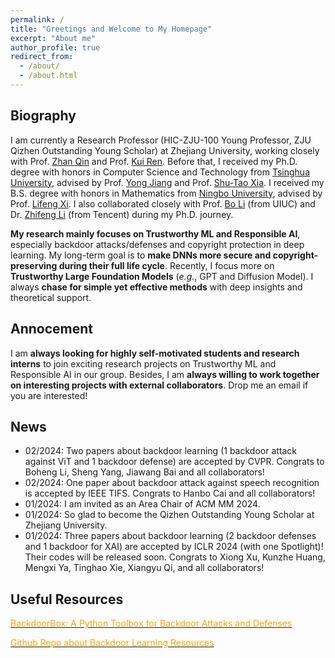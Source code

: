 ```yaml
---
permalink: /
title: "Greetings and Welcome to My Homepage"
excerpt: "About me"
author_profile: true
redirect_from: 
  - /about/
  - /about.html
---
```


## Biography
I am currently a Research Professor (HIC-ZJU-100 Young Professor, ZJU Qizhen Outstanding Young Scholar) at Zhejiang University, working closely with Prof. [Zhan Qin](https://scholar.google.fr/citations?user=5fa4lOQAAAAJ&hl=zh-CN) and Prof. [Kui Ren](https://scholar.google.fr/citations?user=uuQA_rcAAAAJ&hl=zh-CN). Before that, I received my Ph.D. degree with honors in Computer Science and Technology from [Tsinghua University](https://www.tsinghua.edu.cn/en/), advised by Prof. [Yong Jiang](https://www.sigs.tsinghua.edu.cn/jy/main.htm) and Prof. [Shu-Tao Xia](https://www.sigs.tsinghua.edu.cn/xst/main.htm). I received my B.S. degree with honors in Mathematics from [Ningbo University](https://www.nbu.edu.cn/en/), advised by Prof. [Lifeng Xi](http://math.nbu.edu.cn/info/1046/1098.htm). I also collaborated closely with Prof. [Bo Li](https://scholar.google.com/citations?user=K8vJkTcAAAAJ&hl=en) (from UIUC) and Dr. [Zhifeng Li](https://scholar.google.fr/citations?user=VTrRNN4AAAAJ&hl=zh-CN) (from Tencent) during my Ph.D. journey.

**My research mainly focuses on Trustworthy ML and Responsible AI**, especially backdoor attacks/defenses and copyright protection in deep learning. My long-term goal is to **make DNNs more secure and copyright-preserving during their full life cycle**. Recently, I focus more on **Trustworthy Large Foundation Models** (*e.g.*, GPT and Diffusion Model). I always **chase for simple yet effective methods** with deep insights and theoretical support. 


## Annocement
I am **always looking for highly self-motivated students and research interns** to join exciting research projects on Trustworthy ML and Responsible AI in our group. Besides, I am **always willing to work together on interesting projects with external collaborators**. Drop me an email if you are interested! 


## News
* 02/2024: Two papers about backdoor learning (1 backdoor attack against ViT and 1 backdoor defense) are accepted by CVPR. Congrats to Boheng Li, Sheng Yang, Jiawang Bai and all collaborators!
* 02/2024: One paper about backdoor attack against speech recognition is accepted by IEEE TIFS. Congrats to Hanbo Cai and all collaborators!
* 01/2024: I am invited as an Area Chair of ACM MM 2024. 
* 01/2024: So glad to become the Qizhen Outstanding Young Scholar at Zhejiang University.
* 01/2024: Three papers about backdoor learning (2 backdoor defenses and 1 backdoor for XAI) are accepted by ICLR 2024 (with one Spotlight)! Their codes will be released soon. Congrats to Xiong Xu, Kunzhe Huang, Mengxi Ya, Tinghao Xie, Xiangyu Qi, and all collaborators!






## Useful Resources
[<font color='orange'>BackdoorBox: A Python Toolbox for Backdoor Attacks and Defenses</font>](https://github.com/THUYimingLi/BackdoorBox)

[<font color='orange'>Github Repo about Backdoor Learning Resources</font>](https://github.com/THUYimingLi/backdoor-learning-resources)







